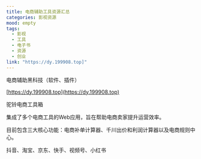 ```yaml
---
title: 电商辅助工具资源汇总
categories: 影视资源
mood: empty
tags:
  - 影视
  - 工具
  - 电子书
  - 资源
  - 创业
link: "https://dy.199908.top]"
---
```



电商辅助黑科技（软件、插件）


[https://dy.199908.top](https://dy.199908.top) 

驼铃电商工具箱

集成了多个电商工具的Web应用，旨在帮助电商卖家提升运营效率。

目前包含三大核心功能：电商补单计算器、千川出价和利润计算器以及电商规则中心。

抖音、淘宝、京东、快手、视频号、小红书
